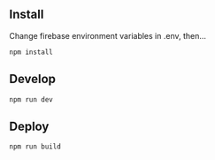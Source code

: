 ## Install

Change firebase environment variables in .env, then...

```
npm install
```

## Develop

```
npm run dev
```

## Deploy

```
npm run build
```
